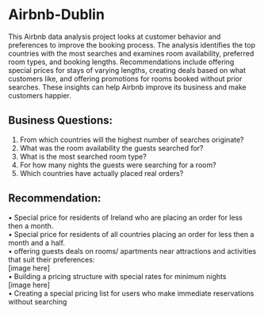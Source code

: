 # Airbnb-Dublin
This Airbnb data analysis project looks at customer behavior and preferences to improve the booking process. The analysis identifies the top countries with the most searches and examines room availability, preferred room types, and booking lengths. Recommendations include offering special prices for stays of varying lengths, creating deals based on what customers like, and offering promotions for rooms booked without prior searches. These insights can help Airbnb improve its business and make customers happier.

## Business Questions:
1.	From which countries will the highest number of searches originate?
2.	What was the room availability the guests searched for?
3.	What is the most searched room type?
4.	For how many nights the guests were searching for a room?
5.	Which countries have actually placed real orders?

## Recommendation: 
•	Special price for residents of Ireland who are placing an order for less then a month.\
•	Special price for residents of all countries placing an order for less then a month and a half.\
•	offering guests deals on rooms/ apartments near attractions and activities that suit their preferences:\
[image here]\
•	Building a pricing structure with special rates for minimum nights\
[image here]\
•	Creating a special pricing list for users who make immediate reservations without searching
